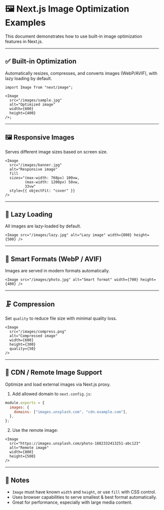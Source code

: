 # 🖼️ Next.js Image Optimization Examples

This document demonstrates how to use built-in image optimization features in Next.js.

---

## ✅ Built-in Optimization

Automatically resizes, compresses, and converts images (WebP/AVIF), with lazy loading by default.

```tsx
import Image from "next/image";

<Image
  src="/images/sample.jpg"
  alt="Optimized image"
  width={600}
  height={400}
/>;
```

---

## 🖼️ Responsive Images

Serves different image sizes based on screen size.

```tsx
<Image
  src="/images/banner.jpg"
  alt="Responsive image"
  fill
  sizes="(max-width: 768px) 100vw,
         (max-width: 1200px) 50vw,
         33vw"
  style={{ objectFit: "cover" }}
/>
```

---

## 🐢 Lazy Loading

All images are lazy-loaded by default.

```tsx
<Image src="/images/lazy.jpg" alt="Lazy image" width={800} height={500} />
```

---

## 🧠 Smart Formats (WebP / AVIF)

Images are served in modern formats automatically.

```tsx
<Image src="/images/photo.jpg" alt="Smart format" width={700} height={400} />
```

---

## 🗜️ Compression

Set `quality` to reduce file size with minimal quality loss.

```tsx
<Image
  src="/images/compress.png"
  alt="Compressed image"
  width={600}
  height={300}
  quality={50}
/>
```

---

## 🚀 CDN / Remote Image Support

Optimize and load external images via Next.js proxy.

1. Add allowed domain to `next.config.js`:

```js
module.exports = {
  images: {
    domains: ["images.unsplash.com", "cdn.example.com"],
  },
};
```

2. Use the remote image:

```tsx
<Image
  src="https://images.unsplash.com/photo-1682332413251-abc123"
  alt="Remote image"
  width={800}
  height={500}
/>
```

---

## 🧾 Notes

- `Image` must have known `width` and `height`, or use `fill` with CSS control.
- Uses browser capabilities to serve smallest & best format automatically.
- Great for performance, especially with large media content.
